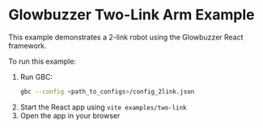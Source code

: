 # Glowbuzzer Two-Link Arm Example

This example demonstrates a 2-link robot using the Glowbuzzer React framework.

To run this example:

1. Run GBC:
    ```bash
    gbc --config <path_to_configs>/config_2link.json
    ```
1. Start the React app using `vite examples/two-link`
1. Open the app in your browser 
